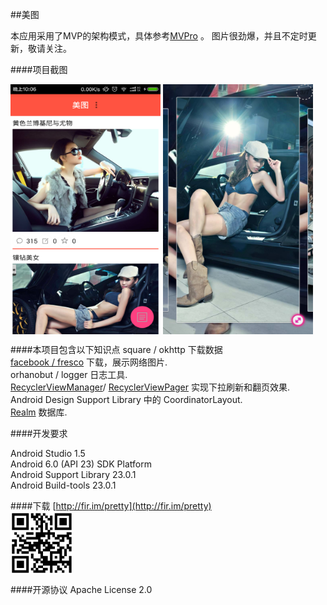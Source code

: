 ##美图

本应用采用了MVP的架构模式，具体参考[MVPro](https://github.com/qibin0506/MVPro) 。 图片很劲爆，并且不定时更新，敬请关注。

####项目截图

<img src="https://github.com/KurtisHu/Pretty/blob/master/screenshots/main2.png" width = "240" height = "400" alt="图片名称" align=center />

<img src="https://github.com/KurtisHu/Pretty/blob/master/screenshots/details.png" width = "240" height = "400" alt="图片名称" align=center />


####本项目包含以下知识点
square / okhttp 下载数据<br/>
[facebook / fresco](https://github.com/facebook/fresco) 下载，展示网络图片.<br/>
orhanobut / logger 日志工具.<br/>
[RecyclerViewManager](https://github.com/Syehunter/RecyclerViewManager)/ [RecyclerViewPager](https://github.com/lsjwzh/RecyclerViewPager) 实现下拉刷新和翻页效果.<br/>
Android Design Support Library 中的 CoordinatorLayout.<br/>
[Realm](https://realm.io) 数据库.



####开发要求
<p>
  Android Studio 1.5<br/>
  Android 6.0 (API 23) SDK Platform<br/>
  Android Support Library 23.0.1<br/>
  Android Build-tools 23.0.1<br/>
</p>

####下载
 [http://fir.im/pretty](http://fir.im/pretty)       
 <img src="https://github.com/KurtisHu/Pretty/blob/master/screenshots/pretty.png" width = "100" height = "100" alt="图片名称" align=center />


####开源协议 
Apache License 2.0
